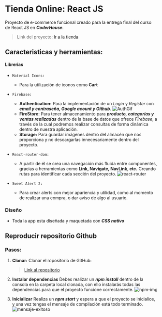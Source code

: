 # Tienda Online: React JS
Proyecto de e-commerce funcional creado para la entrega final del curso de React JS en ***CoderHouse***.

>Link del proyecto: [Ir a la tienda](https://proyectofranh.netlify.app/)

## Caracteristicas y herramientas:
#### Librerias

- `Material Icons:`
    - Para la utilización de iconos como **Cart**

- `Firebase:`
    - **Authentication:**
    Para la implementación de un *Login* y *Register* con ***email y contraseña, Google acount y Github***.
    ![AuthGif](https://firebasestorage.googleapis.com/v0/b/tiendaonline-react-34a28.appspot.com/o/auth-firebase.gif?alt=media&token=e63c024b-91c5-4550-b4ed-d6c6abfed54f)
    - **FireStore:**
    Para tener almacenamiento para ***producto, categorías y ventas realizadas*** dentro de la base de datos que ofrece *Firebase*, a través de la cual podremos realizar consultas de forma dinámica dentro de nuestra aplicación.
    - **Storage:**
    Para guardar imágenes dentro del almacén que nos proporciona y no descargarlas innecesariamente dentro del proyecto.

- `React-router-dom:`
    - A partir de él se crea una navegación más fluida entre componentes, gracias a herramientas como **Link, Navigate, NavLink, etc.** Creando rutas para identificar cada sección del proyecto.
    ![react-router](https://firebasestorage.googleapis.com/v0/b/tiendaonline-react-34a28.appspot.com/o/react-router.gif?alt=media&token=1ea4887d-8040-4e83-9ea8-737b32bef1bd)

- `Sweet Alert 2:`
    - Para crear alerts con mejor apariencia y utilidad, como al momento de realizar una compra, o dar aviso de algo al usuario.

### Diseño
- Toda la app esta diseñada y maquetada con ***CSS nativo***

## Reproducir repositorio Github
### Pasos:
1. **Clonar:**
    Clonar el ropositorio de GitHub:
    >[Link al repositorio](https://github.com/franHellbusch/proyectoReact-Hellbusch)

2. **Instalar dependencias**
    Debes realizar un ***npm install*** dentro de la consola en la carpeta local clonada, con ello instalarás todas las dependencias para que el proyecto funcione correctamente.
    ![npm-img](https://firebasestorage.googleapis.com/v0/b/tiendaonline-react-34a28.appspot.com/o/Captura%20de%20pantalla%20(3).png?alt=media&token=16642671-4dbe-49c2-a104-01ea74dfbbba)

3. **Inicializar**
    Realiza un ***npm start*** y espera a que el proyecto se inicialice, y una vez tengas el mensaje de compilación está todo terminado.
    ![mensaje-exitoso](https://firebasestorage.googleapis.com/v0/b/tiendaonline-react-34a28.appspot.com/o/Captura%20de%20pantalla%20(10).png?alt=media&token=1197a866-0108-4562-9ae5-592a5f130a41)
